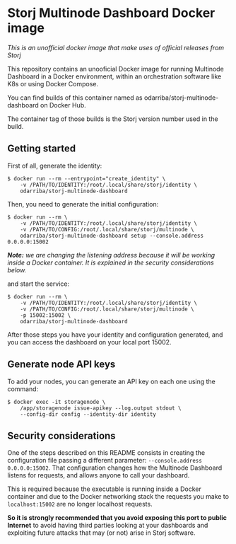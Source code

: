 # Storj Multinode Dashboard Docker image
*This is an unofficial docker image that make uses of official releases from Storj*

This repository contains an unooficial Docker image for running Multinode
Dashboard in a Docker environment, within an orchestration software like K8s or
using Docker Compose.

You can find builds of this container named as odarriba/storj-multinode-dashboard
on Docker Hub.

The container tag of those builds is the Storj version number used in the build.

## Getting started

First of all, generate the identity:

```
$ docker run --rm --entrypoint="create_identity" \
    -v /PATH/TO/IDENTITY:/root/.local/share/storj/identity \
    odarriba/storj-multinode-dashboard
```

Then, you need to generate the initial configuration:

```
$ docker run --rm \
    -v /PATH/TO/IDENTITY:/root/.local/share/storj/identity \
    -v /PATH/TO/CONFIG:/root/.local/share/storj/multinode \
    odarriba/storj-multinode-dashboard setup --console.address 0.0.0.0:15002
```

***Note:** we are changing the listening address because it will be working inside a
Docker container. It is explained in the security considerations below.*

and start the service:

```
$ docker run --rm \
    -v /PATH/TO/IDENTITY:/root/.local/share/storj/identity \
    -v /PATH/TO/CONFIG:/root/.local/share/storj/multinode \
    -p 15002:15002 \
    odarriba/storj-multinode-dashboard
```

After those steps you have your identity and configuration generated, and you
can access the dashboard on your local port 15002.

## Generate node API keys

To add your nodes, you can generate an API key on each one using the command:

```
$ docker exec -it storagenode \
    /app/storagenode issue-apikey --log.output stdout \
    --config-dir config --identity-dir identity
```

## Security considerations

One of the steps described on this README consists in creating the configuration
file passing a different parameter: `--console.address 0.0.0.0:15002`.
That configuration changes how the Multinode Dashboard listens for requests, and
allows anyone to call your dashboard.

This is required because the executable is running inside a Docker container and
due to the Docker networking stack the requests you make to `localhost:15002`
are no longer localhost requests.

**So it is strongly recommended that you avoid exposing this port to public Internet**
to avoid having third parties looking at your dashboards and exploiting future
attacks that may (or not) arise in Storj software.
